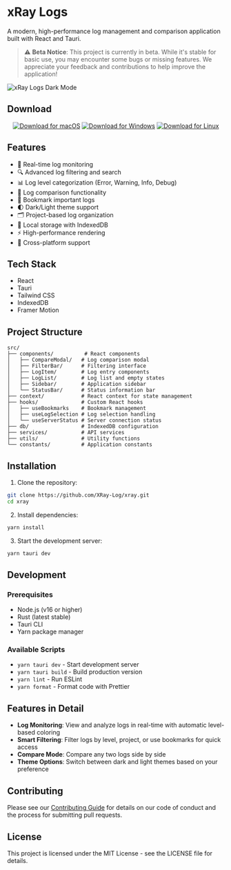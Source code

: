 # xRay Logs

A modern, high-performance log management and comparison application built with React and Tauri.

> ⚠️ **Beta Notice**: This project is currently in beta. While it's stable for basic use, you may encounter some bugs or missing features. We appreciate your feedback and contributions to help improve the application!

![xRay Logs Dark Mode](https://media.licdn.com/dms/image/v2/D4D22AQGMdhIcg6tm9g/feedshare-shrink_2048_1536/feedshare-shrink_2048_1536/0/1732297848909?e=1735171200&v=beta&t=k_kukR_drXE7j-rg7v36_UzsoHi10FFZKnctdOVfItc)

## Download

<div align="center">

[![Download for macOS](https://img.shields.io/badge/Download_for_macOS-000000?style=for-the-badge&logo=apple&logoColor=white)](https://github.com/XRay-Log/xray/releases/latest/download/xRay.dmg)
[![Download for Windows](https://img.shields.io/badge/Download_for_Windows-0078D6?style=for-the-badge&logo=windows&logoColor=white)](https://github.com/XRay-Log/xray/releases/latest/download/xRay_x64.msi)
[![Download for Linux](https://img.shields.io/badge/Download_for_Linux-FCC624?style=for-the-badge&logo=linux&logoColor=black)](https://github.com/XRay-Log/xray/releases/latest/download/xray.AppImage)

</div>

## Features

- 🚀 Real-time log monitoring
- 🔍 Advanced log filtering and search
- 📊 Log level categorization (Error, Warning, Info, Debug)
- 🔄 Log comparison functionality
- 🔖 Bookmark important logs
- 🌓 Dark/Light theme support
- 🗂️ Project-based log organization
- 💾 Local storage with IndexedDB
- ⚡ High-performance rendering
- 🎯 Cross-platform support

## Tech Stack

- React
- Tauri
- Tailwind CSS
- IndexedDB
- Framer Motion

## Project Structure

```
src/
├── components/          # React components
│   ├── CompareModal/   # Log comparison modal
│   ├── FilterBar/      # Filtering interface
│   ├── LogItem/        # Log entry components
│   ├── LogList/        # Log list and empty states
│   ├── Sidebar/        # Application sidebar
│   └── StatusBar/      # Status information bar
├── context/            # React context for state management
├── hooks/              # Custom React hooks
│   ├── useBookmarks    # Bookmark management
│   ├── useLogSelection # Log selection handling
│   └── useServerStatus # Server connection status
├── db/                 # IndexedDB configuration
├── services/           # API services
├── utils/              # Utility functions
└── constants/          # Application constants
```

## Installation

1. Clone the repository:
```bash
git clone https://github.com/XRay-Log/xray.git
cd xray
```

2. Install dependencies:
```bash
yarn install
```

3. Start the development server:
```bash
yarn tauri dev
```

## Development

### Prerequisites

- Node.js (v16 or higher)
- Rust (latest stable)
- Tauri CLI
- Yarn package manager

### Available Scripts

- `yarn tauri dev` - Start development server
- `yarn tauri build` - Build production version
- `yarn lint` - Run ESLint
- `yarn format` - Format code with Prettier

## Features in Detail

- **Log Monitoring**: View and analyze logs in real-time with automatic level-based coloring
- **Smart Filtering**: Filter logs by level, project, or use bookmarks for quick access
- **Compare Mode**: Compare any two logs side by side
- **Theme Options**: Switch between dark and light themes based on your preference

## Contributing

Please see our [Contributing Guide](./CONTRIBUTING.md) for details on our code of conduct and the process for submitting pull requests.

## License

This project is licensed under the MIT License - see the LICENSE file for details.